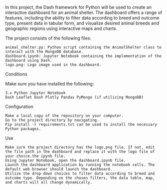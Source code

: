 In this project, the Dash framework for Python will be used to create an interactive dashboard for an animal shelter. The dashboard offers a range of features, including the ability to filter data according to breed and outcome type, present data in tabular form, and visualize desired animal breeds and geographic regions using interactive maps and charts.

The project consists of the following files:

    animal_shelter.py: Python script containing the AnimalShelter class to interact with the MongoDB database.
    dashboard.ipynb: Jupyter Notebook containing the implementation of the dashboard using Dash.
    logo.png: Logo image used in the dashboard.

Conditions

Make sure you have installed the following:

    3.x Python Jupyter Notebook
    Dash Leaflet Dash Plotly Pandas PyMongo (if utilizing MongoDB)

Configuration

    Make a local copy of the repository on your computer.
    Go to the project directory by navigating.
    Pip install -r requirements.txt can be used to install the necessary Python packages.

Use

    Make sure the project directory has the logo.png file. If not, edit the file path in the dashboard and replace it with the logo file of your choice.the ipynb file.
    Using Jupyter Notebook, open the dashboard.ipynb file.
    Launch the dashboard application by running the notebook cells. The default web browser should launch the dashboard.
    Utilize the drop-down choices to filter data according to breed and outcome type. Depending on the chosen filters, the data table, map, and charts will all change dynamically.

